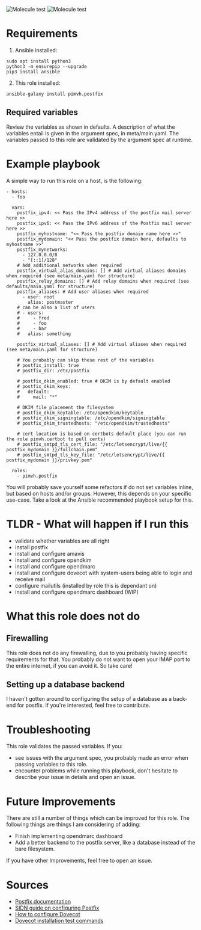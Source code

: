 ![Molecule test](https://github.com/pimvh/postfix/actions/workflows/test.yaml/badge.svg)
![Molecule test](https://github.com/pimvh/postfix/actions/workflowss/test.yaml/badge.svg)

# Requirements

1. Ansible installed:

```
sudo apt install python3
python3 -m ensurepip --upgrade
pip3 install ansible
```

2. This role installed:

```
ansible-galaxy install pimvh.postfix
```

## Required variables

Review the variables as shown in defaults. A description of what the variables entail is given in the argument spec, in meta/main.yaml. The variables passed to this role are validated by the argument spec at runtime.

# Example playbook

A simple way to run this role on a host, is the following:

```
- hosts:
  - foo

  vars:
    postfix_ipv4: << Pass the IPv4 address of the postfix mail server here >>
    postfix_ipv6: << Pass the IPv6 address of the Postfix mail server here >>
    postfix_myhostname: "<< Pass the postfix domain name here >>"
    postfix_mydomain: "<< Pass the postfix domain here, defaults to myhostname >>"
    postfix_mynetworks:
      - 127.0.0.0/8
      - "[::1]/128"
    # Add additional networks when required
    postfix_virtual_alias_domains: [] # Add virtual aliases domains when required (see meta/main.yaml for structure)
    postfix_relay_domains: [] # Add relay domains when required (see defaults/main.yaml for structure)
    postfix_aliases: # Add user aliases when required
      - user: root
        alias: postmaster
    # can be also a list of users
    # - users:
    #     - fred
    #     - foo
    #     - bar
    #   alias: something

    postfix_virtual_aliases: [] # Add virtual aliases when required (see meta/main.yaml for structure)

    # You probably can skip these rest of the variables
    # postfix_install: true
    # postfix_dir: /etc/postfix

    # postfix_dkim_enabled: true # DKIM is by default enabled
    # postfix_dkim_keys:
    #   default:
    #     mail: "*"

    # DKIM file placement the filesystem
    # postfix_dkim_keytable: /etc/opendkim/keytable
    # postfix_dkim_signingtable: /etc/opendkim/signingtable
    # postfix_dkim_trustedhosts: "/etc/opendkim/trustedhosts"

    # cert location is based on certbots default place (you can run the role pimvh.certbot to pull certs)
    # postfix_smtpd_tls_cert_file: "/etc/letsencrypt/live/{{ postfix_mydomain }}/fullchain.pem"
    # postfix_smtpd_tls_key_file: "/etc/letsencrypt/live/{{ postfix_mydomain }}/privkey.pem"

  roles:
    - pimvh.postfix

```

You will probably save yourself some refactors if do not set variables inline, but based on hosts and/or groups. However, this depends on your specific use-case. Take a look at the Ansible recommended playbook setup for this.

# TLDR - What will happen if I run this

- validate whether variables are all right
- install postfix
- install and configure amavis
- install and configure opendkim
- install and configure opendmarc
- install and configure dovecot with system-users being able to login and receive mail
- configure mailutils (installed by role this is dependant on)
- install and configure opendmarc dashboard (WIP)

# What this role does not do

## Firewalling

This role does not do any firewalling, due to you probably having specific requirements for that. You probably do not want to open your IMAP port to the entire internet, if you can avoid it. So take care!

## Setting up a database backend

I haven't gotten around to configuring the setup of a database as a back-end for postfix. If you're interested, feel free to contribute.

# Troubleshooting

This role validates the passed variables. If you:

- see issues with the argument spec, you probably made an error when passing variables to this role.
- encounter problems while running this playbook, don't hesitate to describe your issue in details and open an issue.

# Future Improvements

There are still a number of things which can be improved for this role. The following things are things I am considering of adding:

- Finish implementing opendmarc dashboard
- Add a better backend to the postfix server, like a database instead of the bare filesystem.

If you have other Improvements, feel free to open an issue.

# Sources

- [Postfix documentation](https://www.postfix.org/documentation.html)
- [SIDN guide on configuring Postfix](https://www.sidn.nl/en/news-and-blogs/hands-on-implementing-spf-dkim-and-dmarc-in-postfix)
- [How to configure Dovecot](https://www.linuxbabe.com/mail-server/install-dovecot-imap-server-debian)
- [Dovecot installation test commands](https://wiki2.dovecot.org/TestInstallation)
